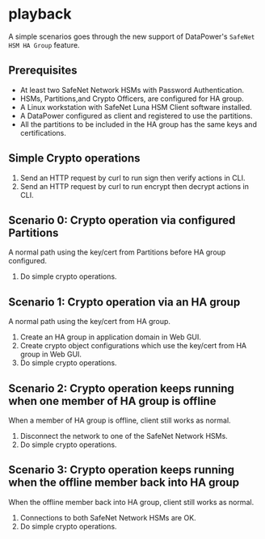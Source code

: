 # playback

A simple scenarios goes through the new support of DataPower's `SafeNet HSM HA Group` feature. 

## Prerequisites

* At least two SafeNet Network HSMs with Password Authentication.
* HSMs, Partitions,and Crypto Officers, are configured for HA group.
* A Linux workstation with SafeNet Luna HSM Client software installed.
* A DataPower configured as client and registered to use the partitions.
* All the partitions to be included in the HA group has the same keys and certifications.

## Simple Crypto operations

1. Send an HTTP request by curl to run sign then verify actions in CLI.
2. Send an HTTP request by curl to run encrypt then decrypt actions in CLI.

## Scenario 0: Crypto operation via configured Partitions

A normal path using the key/cert from Partitions before HA group configured.

1. Do simple crypto operations.

## Scenario 1: Crypto operation via an HA group

A normal path using the key/cert from HA group.

1. Create an HA group in application domain in Web GUI.
2. Create crypto object configurations which use the key/cert from HA group in Web GUI.
3. Do simple crypto operations.

## Scenario 2: Crypto operation keeps running when one member of HA group is offline

When a member of HA group is offline, client still works as normal.

1. Disconnect the network to one of the SafeNet Network HSMs.
2. Do simple crypto operations.

## Scenario 3: Crypto operation keeps running when the offline member back into HA group

When the offline member back into HA group, client still works as normal.

1. Connections to both SafeNet Network HSMs are OK.
2. Do simple crypto operations.
